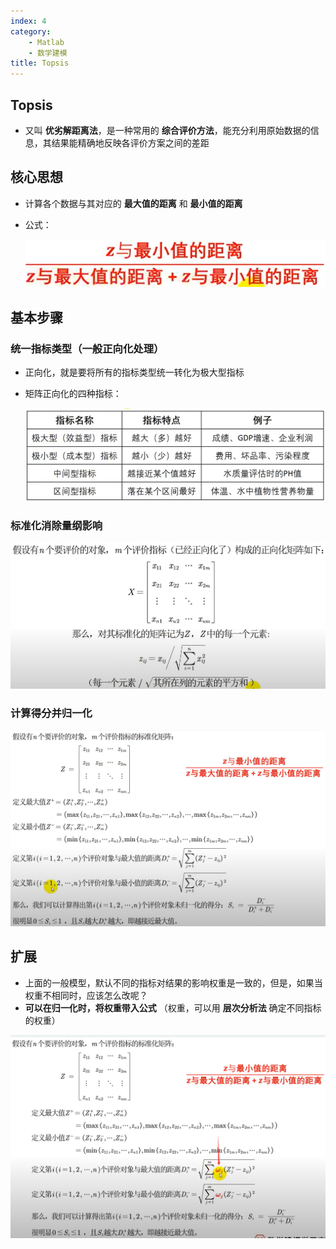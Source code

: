 ```yaml
---
index: 4
category: 
    - Matlab
    - 数学建模
title: Topsis
---
```


## Topsis

- 又叫 **优劣解距离法**，是一种常用的 **综合评价方法**，能充分利用原始数据的信息，其结果能精确地反映各评价方案之间的差距

## 核心思想

- 计算各个数据与其对应的 **最大值的距离** 和 **最小值的距离**

- 公式：

  ![image-20220912210106967](https://raw.githubusercontent.com/CoderWDD/myImages/main/blog_images/image-20220912210106967.png)

## 基本步骤

### 统一指标类型（一般正向化处理）

- 正向化，就是要将所有的指标类型统一转化为极大型指标

- 矩阵正向化的四种指标：

  ![image-20220912210322042](https://raw.githubusercontent.com/CoderWDD/myImages/main/blog_images/image-20220912210322042.png)

### 标准化消除量纲影响

![image-20220912210640671](https://raw.githubusercontent.com/CoderWDD/myImages/main/blog_images/image-20220912210640671.png)

### 计算得分并归一化

![image-20220912210710493](https://raw.githubusercontent.com/CoderWDD/myImages/main/blog_images/image-20220912210710493.png)

## 扩展

- 上面的一般模型，默认不同的指标对结果的影响权重是一致的，但是，如果当权重不相同时，应该怎么改呢？
- **可以在归一化时，将权重带入公式** （权重，可以用 **层次分析法** 确定不同指标的权重）

![image-20220912211432342](https://raw.githubusercontent.com/CoderWDD/myImages/main/blog_images/image-20220912211432342.png)